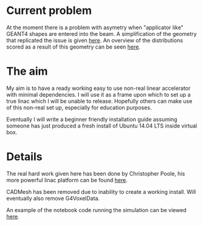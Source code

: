# Current problem

At the moment there is a problem with asymetry when "applicator like" GEANT4 shapes are entered into the beam. A simplification of the geometry that replicated the issue is given [here](https://github.com/SimonBiggs/linac/blob/master/machine/asymmetricProblem.yaml). An overview of the distributions scored as a result of this geometry can be seen [here](http://nbviewer.ipython.org/github/SimonBiggs/linac/blob/master/figures.ipynb).


# The aim
My aim is to have a ready working easy to use non-real linear accelerator with minimal dependencies. I will use it as a frame upon which to set up a true linac which I will be unable to release. Hopefully others can make use of this non-real set up, especially for education purposes.

Eventually I will write a beginner friendly installation guide assuming someone has just produced a fresh install of Ubuntu 14.04 LTS inside virtual box.


# Details 
The real hard work given here has been done by Christopher Poole, his more powerful linac platform can be found [here](https://github.com/christopherpoole/linac).

CADMesh has been removed due to inability to create a working install. Will eventually also remove G4VoxelData.

An example of the notebook code running the simulation can be viewed [here](http://nbviewer.ipython.org/github/SimonBiggs/linac/blob/master/main.ipynb).
